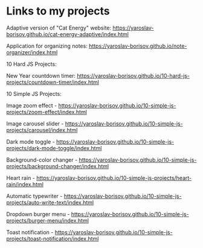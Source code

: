 # Links to my projects

Adaptive version of "Cat Energy" website:
https://yaroslav-borisov.github.io/cat-energy-adaptive/index.html

Application for organizing notes:
https://yaroslav-borisov.github.io/note-organizer/index.html


10 Hard JS Projects:

New Year countdown timer:
https://yaroslav-borisov.github.io/10-hard-js-projects/countdown-timer/index.html


10 Simple JS Projects:

Image zoom effect -
https://yaroslav-borisov.github.io/10-simple-js-projects/zoom-effect/index.html

Image carousel slider -
https://yaroslav-borisov.github.io/10-simple-js-projects/carousel/index.html

Dark mode toggle - https://yaroslav-borisov.github.io/10-simple-js-projects/dark-mode-toggle/index.html

Background-color changer -
https://yaroslav-borisov.github.io/10-simple-js-projects/background-changer/index.html

Heart rain - 
https://yaroslav-borisov.github.io/10-simple-js-projects/heart-rain/index.html

Automatic typewriter -
https://yaroslav-borisov.github.io/10-simple-js-projects/auto-write-text/index.html
    
Dropdown burger menu -
https://yaroslav-borisov.github.io/10-simple-js-projects/burger-menu/index.html
    
Toast notification -
https://yaroslav-borisov.github.io/10-simple-js-projects/toast-notification/index.html
